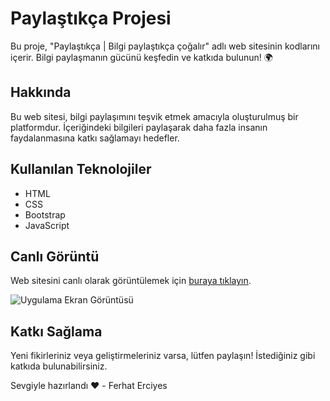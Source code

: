 # Paylaştıkça Projesi

Bu proje, "Paylaştıkça | Bilgi paylaştıkça çoğalır" adlı web sitesinin kodlarını içerir. Bilgi paylaşmanın gücünü keşfedin ve katkıda bulunun! 🌍

## Hakkında

Bu web sitesi, bilgi paylaşımını teşvik etmek amacıyla oluşturulmuş bir platformdur. İçeriğindeki bilgileri paylaşarak daha fazla insanın faydalanmasına katkı sağlamayı hedefler.

## Kullanılan Teknolojiler

- HTML
- CSS
- Bootstrap
- JavaScript

## Canlı Görüntü

Web sitesini canlı olarak görüntülemek için [buraya tıklayın](https://paylastikca38.netlify.app/).

![Uygulama Ekran Görüntüsü](ekranGifi.gif)

## Katkı Sağlama

Yeni fikirleriniz veya geliştirmeleriniz varsa, lütfen paylaşın! İstediğiniz gibi katkıda bulunabilirsiniz.



Sevgiyle hazırlandı ❤️ - Ferhat Erciyes